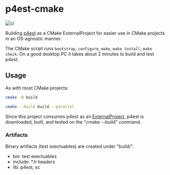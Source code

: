 # p4est-cmake

![ci](https://github.com/scivision/p4est-cmake/workflows/ci/badge.svg)

Building [p4est](https://github.com/cburstedde/p4est) as a CMake ExternalProject for easier use in CMake projects in an OS-agnostic manner.

The CMake script runs `bootstrap`, `configure`, `make`, `make install`, `make check`.
On a good desktop PC it takes about 2 minutes to build and test p4est.

## Usage

As with most CMake projects:

```sh
cmake -B build

cmake --build build --parallel
```

Since this project consumes p4est as an [ExternalProject](https://cmake.org/cmake/help/latest/module/ExternalProject.html), p4est is downloaded, built, and tested on the "cmake --build" command.

### Artifacts

Binary artifacts (test exectuables) are created under "build/".

* bin: test exectuables
* include: *.h headers
* lib: p4est, sc
